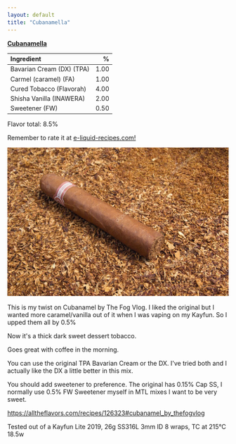 ```yaml
---
layout: default
title: "Cubanamella"
---
```

**[Cubanamella ](https://e-liquid-recipes.com/recipe/3567509/Cubanamella)**

Ingredient|%
:---|---:
Bavarian Cream (DX) (TPA)|1.00
Carmel (caramel) (FA)|1.00
Cured Tobacco (Flavorah)|4.00
Shisha Vanilla (INAWERA)|2.00
Sweetener (FW)|0.50

Flavor total: 8.5%

Remember to rate it at [e-liquid-recipes.com!](https://e-liquid-recipes.com/recipe/3567509/Cubanamella)

![Cubanamella](assets/img/cubanamella.jpg)

This is my twist on Cubanamel by The Fog Vlog.
I liked the original but I wanted more caramel/vanilla out of it when I was vaping on my Kayfun. So I upped them all by 0.5%

Now it's a thick dark sweet dessert tobacco. 

Goes great with coffee in the morning.

You can use the original TPA Bavarian Cream or the DX. I've tried both and I actually like the DX a little better in this mix.

You should add sweetener to preference.
The original has 0.15% Cap SS, I normally use 0.5% FW Sweetener myself in MTL mixes I want to be very sweet.

https://alltheflavors.com/recipes/126323#cubanamel_by_thefogvlog

Tested out of a Kayfun Lite 2019, 26g SS316L 3mm ID 8 wraps, TC at 215°C 18.5w